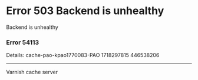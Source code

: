 
<?xml version="1.0" encoding="utf-8"?>
<!DOCTYPE html PUBLIC "-//W3C//DTD XHTML 1.0 Strict//EN"
 "http://www.w3.org/TR/xhtml1/DTD/xhtml1-strict.dtd">
<html>
  <head>
    <title>503 Backend is unhealthy</title>
  </head>
  <body>
    <h1>Error 503 Backend is unhealthy</h1>
    <p>Backend is unhealthy</p>
    <h3>Error 54113</h3>
    <p>Details: cache-pao-kpao1770083-PAO 1718297815 446538206</p>
    <hr>
    <p>Varnish cache server</p>
  </body>
</html>
